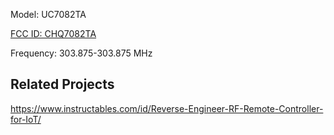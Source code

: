 Model: UC7082TA

[FCC ID: CHQ7082TA](https://fccid.io/CHQ7082TA)

Frequency: 303.875-303.875 MHz

## Related Projects

https://www.instructables.com/id/Reverse-Engineer-RF-Remote-Controller-for-IoT/